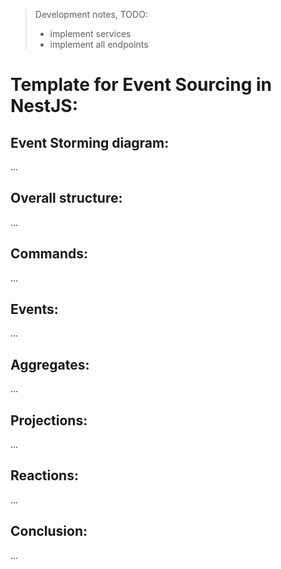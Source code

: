 > Development notes, TODO:
> - implement services
> - implement all endpoints

# Template for Event Sourcing in NestJS:


## Event Storming diagram:
...

## Overall structure:
...

## Commands:
...

## Events:
...


## Aggregates:
...


## Projections:
...

## Reactions:
...

## Conclusion:
...
